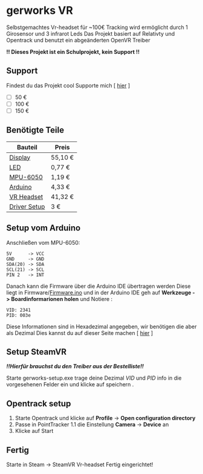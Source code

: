 # gerworks VR
Selbstgemachtes Vr-headset für ~100€
Tracking wird ermöglicht durch 1 Girosensor und 3 infrarot Leds 
Das Projekt basiert auf Relativty und Opentrack und benutzt ein abgeänderten OpenVR Treiber

**!! Dieses Projekt ist ein Schulprojekt, kein Support !!**
## Support 
Findest du das Projekt cool Supporte mich [ [hier](https://bunq.me/gerworks) ]

 - [ ] 50 €
 - [ ] 100 €
 - [ ] 150 €

## Benötigte Teile
| Bauteil | Preis |    
|--|--|
| [Display](https://www.aliexpress.com/item/4000976201829.html) | 55,10 € |
| [LED](https://www.aliexpress.com/item/1005002655434560.html) | 0,77 € |
| [MPU-6050](https://www.aliexpress.com/item/32761922595.html) | 1,19 € |
| [Arduino](https://www.aliexpress.com/item/1005001706390728.html) | 4,33 € |
| [VR Headset](https://www.aliexpress.com/item/1005002549285047.html) | 41,32 € |
| [Driver Setup](https://github.com/JannikBroer/gerworks-VR/releases/download/diy/Driver.exe) | 3 € |
## Setup vom Arduino
Anschließen vom MPU-6050:
```
5V      -> VCC  
GND     -> GND  
SDA(20) -> SDA  
SCL(21) -> SCL  
PIN 2   -> INT  
```
Danach kann die Firmware über die Arduino IDE übertragen werden 
Diese liegt in  Firmware/[Firmware.ino](https://raw.githubusercontent.com/JannikBroer/gerworks-VR/main/firmware/firmware.ino) und in der Arduino IDE geh auf **Werkzeuge **->** Boardinformarionen holen** und Notiere :
    	
	VID: 2341
	PID: 003e
	
Diese Informationen sind in Hexadezimal angegeben, wir benötigen die aber als Dezimal
Dies kannst du auf dieser Seite machen [ [hier](https://www.rapidtables.com/convert/number/hex-to-decimal.html) ]

## Setup SteamVR
***!!Hierfür brauchst du den Treiber aus der Bestelliste!!***

Starte gerworks-setup.exe trage deine Dezimal *VID* und *PID* info in die vorgesehenen Felder ein und
klicke auf speichern .
## Opentrack setup
1. Starte Opentrack und klicke auf **Profile** -> **Open configuration directory**
2. Passe in PointTracker 1.1 die Einstellung **Camera** -> **Device** an
3. Klicke auf Start

## Fertig
Starte in Steam -> SteamVR 
Vr-headset Fertig eingerichtet!


